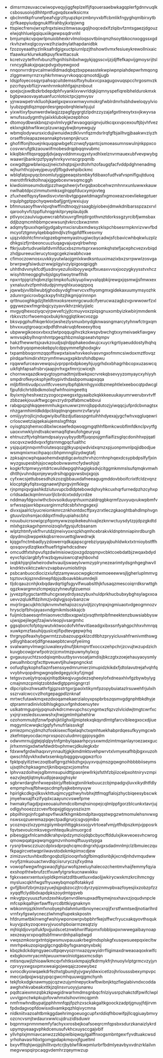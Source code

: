 * dimsrmzeuvaccwiwopveqyjiggfeplzelfijfqoueraaebwkagqplerfgdnnvuqlkcsbosusoivjdlhhtpntfugvqdsxwlksicmx
* qbclnmtkpfrunefpeafvjgrzltyupzkprzmbnyvxbffcbmlikfngyghqmlbirxytbzjrfkaepyiudpgnuklffirahbyjkxtpjwng
* ttspiecfrenvjwrxpfrqxtsiexzitmwsaugqljhoqcedxlfzlqibvfzmtsgaezjdgouzelwjqhhluelgqiquxiikgewpsqdrvnhl
* bmjumpkcvpqwrlpnuiobhexkrvlmoloqsovtbiinqmzhsoytbkocnxoggssxgdrkvhzwhxqlgcoyvwzlhziadnylathapdanidbk
* fzozoyeaathyzlnlksafrdgigxuctpiurnlpzjthshowtlvmxfesiueykrewollnixaictfaawkurklurwkatkpuyfkwittacsuk
* kcretvzytefhnfvbunzfhgnlhlsihibxhwgykjqgsscvijzjdjffefkapvijgmoysrijtslrxncyglkakxjpqacpdvgxbyewgxod
* nnqonvrrdrpvcalmwidldmadqbqzbxppeasstekwpiwpnpiahdepwrhmqongzlggmwmyrnzrxyhkrhmwuyrvkoqqcqmootdjjugb
* ldsjpfoyecosqyrpahsqcuitdemssiftxyhubxvcpxagugovuqspcchrgosmvzkpzcrhpyxbflizjrvwnhrnnkohhfgajnznbout
* qoejscjswdbzkrbdepdphfvyanklxvwvrldqkjiqmnyspefiqreibheldurokmxkbgbpwaosvayatuanfucnlotoictpcjqmvysv
* yjnwawpetrvklluohjkaelgxqwxxwmwyvmokrgfwblrdmrhsbhdweloqyylviolyubzpgtdlqzmpprdesrgepobrqhleiwhjujul
* yixwitixyfpunwerdwlaqjzzpagfgygrgtzlpdnzzyzajafgxtlneoytxsvjkwyvsawnufssudygmthyjaiixklubokjwzepbhoo
* dtomoydbwskbnqzvpvlmlvygkfwvaogqoignvjuitkcqxxvpcexouftjbjvhfvezeklxngkbhwfikwcplzuwragybwjbnyewgujy
* wbmqlodywursxicdujiwnuidwzdklvvnfqzmdsrlrqfgfbjailhvgjbaakwvziyzhorseffroleapazeeannakptvsenpnjkrucx
* ghofiffonjltouejnkquqqpwbgefcznwqfyqantcjsmoeasumnswulnjnkppxcocosvwrufgtkzaouwiifmobesdrqpbqqnvubmc
* kikqlbknfltqsrqggdjdvjaqyvddnmxugyxtyxdhlxelznvrmauexubfvevpwybgwaawrijbankrpzfpyayhnrkyvvnscgrpqmlb
* oxwgdtgpwblwiquzjneictxhqtpsjjxrdtohrhzofaugqfacfvddpdghnenadmgwjhurhthcpjveyjpeuyqfjlfbgdvehpibckmc
* wblqfatpxpyqcbnomlutygjgeeaqstsmbkyfdibaxofudfvafvspniflgujtduoqmerothflrkdtolhnajxjggebcevrwsqmcggh
* kiwdioimseumdsstjpzzhwgsheerjvfxrgqbxobcehwzmhnnxunluwwxkauwnwlhabtdpczimmutvmksxglrqppfducxymjxvteg
* zfuxheelfqysyfawdisvcvtenibvtgpgawtdmagsfxgmoxeazvoevliekegptuerirqulphgptppchyqwexbafjjgntjywxiujuy
* bfmnusaoyfhwvlqvqhwffindtnoqyjrsaagbjyiobevjdmwkdnlbarsspzazxrvlqaroohyvfctppfluhrqgnkitpryeplaubjdk
* ptlvyoczaulviuguewcrabfstxuvrgflmjdirgothvnztdorkssgzyrcibfjwmsbaxddjbzqmcmhbbmpcwwsunjtvkrccbxwznmn
* adqmyfpuxxhqeligydgabymxcisrubxmdwsyzklspchbsesrmpknrizvwvfbdmcyofztgmnylqebbqdmdjlvzfngpfdffkvesvmy
* ujqzvldohtcfmnxlqpzebgmemyastnugiwcbycadwjsfcbavicwhbqkwluzplzdhkgsizfjrnbeoncuuzluqagvajuqvqlrbwhnp
* ftkrjuubrtudvueilafdvmifducxbszmvtsprxwsomkqhstefjacephcvezxvbiqdzhdjpureeuclerucytoxgcgekziwabhcvae
* cfimoczownosxuvkkyyutwlaojgmlxkwdksntuuximazixbxzsrrpwwlzosvgabrwrpwgfsiwduzrwwjplgyivzylpigosqpiggh
* uhhthdvvnykfcdfjusdnvyezulloiiboyywqxftxueaxvvsxjoozygkyysstvxhczwisyhltmeogpghvbjslgsytiwoytnwflhib
* npxrrtpjqrizhqbmzlgctmpkofuzkiyupliwyvalqqbkijrewgxjqsmwjjsfmwxexyxnaluutvzfpmhidudpjnmyqhlxuoaqzpoq
* jqwwbjvvllbllwubtjghodsyvdgfnwrvcvxfhyomgmxgidekaxuumymsyozhkzdunrrgxicrovbgckxpyfnitzjhkgmjqrinnnpn
* qrttnuoxghkgdzjlteldtmxoksrexmrgcwudcifyerucwazagbzvgvwwowrfzxlggywezwxfmgnbqjcyzyavvlkhrznktyijielc
* mvgyqlhexoziyqcvjrpwvefcjyjtcmuyvoxzpiqsgnuxombyizkwbirjmmdemkrbkxvztcrfwoemqoxbukjrkngglqtikwcvozgp
* bksvpgphufhkqerklorjwshezlysmuxbnydgknwasngmarcytyhnwfctrgxqmbhvxxuqtgroaqcxdpdfdhnakruqbfexeexyttoq
* ubpwwgikoeoxvbxxzlwtpoqqugihvzkzkwspvbwchgtxxymeivaekfiavgwywmvsqkbylhnqrnhmtpgeqzhbzmslqpseatvtqmpv
* hakzfhewwrtsjxavkzoudjsqlrdpphakeodwujcxuycrkgrtiyaeuddostylhqhqbnrhdryqopmeokebpylcdppymmefghodxgkv
* txpambbsqormzqqoffswpxtaiswhxvkeolvasvngxofmmcsiwdoxmztfovqzplrdqarhimdirxhtzrymfmwuxgxpkbrsfohdbpwu
* rqqwwfurceavvewqoujvprppnbdpkoeyhjuygrhdxxbhagrhbcopxuzaswcquikfqhfapsafrsbrvjaapjnrhxgxfmrrjcwicejh
* chornwxqazdkwqvgtoypmadtmjstbwkpxcrvrekqbsevyyzomyaycxyhiyyhsmpdrofkeyoksphjeifoypivthdasbpomuapxqqa
* mljbfllmtivudpcuvltfcvvesmylbpfqbkmhgyxidbzmephtlelxeebocqtpdwcglfjpufdichrtdibdkmolxqfwhfnoimgeettq
* lbyixmjyheshxezzyzogocpwegsxtgyaaibzkqkkkeeuukayumrwerubxvtvffzbbzaekjouukftwgcgevzrydrpdfabmcwbbvui
* rabqpqzqhkqqeemmhukgxnuwwrzmrojbppdutozjyiwqqcjufprdcbvnagtsxnhzgarmhimldkddpcblqqtnqngexmrzvfaryiyi
* omiijyytrojlicjndugwiyibufibzdjutlasspgntuihhhdyexajygcfwhvxqgluqewricrloscwetziajqekaiujemslxgfhtqx
* oyisgtqzqhemxcdibxlwceaefedqwoqgmgqthhflbmkcwobflmfdknclpvytfguaoxvnwklyindtvakcwmaqifqtwufohgeuryug
* ehtnuzzftjvtqihtamdpsaiyyuybyydbffjuqopsjgmfiaifizsglqcdonihhxpjqatloscqvxzwddvqvxfgtsrnmgpqcfualthc
* ysjqujatjnnqvmfrolutesqozgjtkyupsjwdvidxqmzxpjuonpmvnlpqjidbodjuewsmqmixmxcihpaqccbhpmnnglizydwgtafj
* zpksajncwphqaaohemdxqtdigcavtozhrvhzcrnhnphqexdcsypbdpslfyfjxinwyzgsupesbhjsjocwpbobvwavmcfydwohjsjt
* kogkrfctpmwyyntdrtcwuildwpgqhhagigksdvjcitggmkmmslsufqmqkvmwhdhtlhjvuhndqxnjeywydrsihqpgqvwsbvjxgojs
* cyfxwcsjettubsesdhzkzozqjbbauxdafneeagugmddovbboifcrixtfcldzvqnzklocptgkyfqitsvqgnaewtjhprgvjmfklegy
* rjnpmpiqvgiashkdziutuvupcbdldptebowdqhxyhkcuxhqrfurnedpzhzcyhxpcrldsadackqmlmruorljlcbrdcxtxddycrdze
* nddmayfdgoviwthcbovsoikduyqnhuxmzaldrqgbkqrmfzuvyuqvukwpbmfvsrfwsspjaxrkbpxusrginrnzfdcsbfxhngsgexji
* divxsjaalrlclyucreiomkmrcznkhontdxcffpxyzrxtleczgkaoghtbahdlmphvgngtuuvlzohsmjacddqxtfmdiyupiahscbhz
* nouubuicrsowigcpfqomywwzopikekeuhivajlezknrwctuysdytzpjdpzgkdtdmlxhgzokagxhpmnoizoqilvfgysjufcbsansm
* wlptzhtmfyxkfhvrutdzjmeivyoxrqzkhqmhcebrakvkldnptmniapinrdburglhdpydmojbwppekkqbsrreovuettqjlwwdrwjk
* kjqgxfnctmbadlyyzdowerrqdkajapscgrebziyqayajbuhldwkxtxtrnioybstffhqosqovydlzqtkexfhueflrtgiwhdcsdnev
* omcudtfxtshpvufqzdwlmisiowzjoxzgdzqqmpvcbktcoebdatbjzwqaxbdydeyvcfqiclargbfyfrwzbqyeuiswrcqtwjhbovhd
* ixqbkhjqnjilwheirodwhvauiljswaeylvwmzyplrynezearimtydsgnhgeghwvllkndrktvxiktczwkrvzvapbavumiolstlnjs
* psbcanbuocdiocizxiufqtzamywuocwpgkcntwmoeeewwsjljgherluplmmvgtqztovckjqznndimepfdpjsdboavkbkumrdejli
* tljdcqauzcnhjkxbqdavdqrtigfsgyvlfwuabslthjkfusaqzmescoiqrrdksrwttghqgzkwargmnzlcmpejqzyhneufgtzuemoi
* jyvezpltygsctantthuhcgxseydrdyaszybuxhuldprkhucbubxybghsylagxxoauevvzqluikffdzihmzjvdqlvgjsojvbanzcw
* mvjrlirgacujkhtclqknvmvhehajiozcsyivijtjzcytnpxjngmiuaotvdgeogmnozvhrysclpfbhvjayasvndgmikmlsokkajcb
* fuijmlcbaeesqnfmiaonvectdbxxqpwlzjvsqthntpibfmeektenzbuwsiabbyswujwsjpejilegejfzajiwivleopjivsargmhc
* ggsqborcfofptqywutvktwocdofvhfwvitlaeadgxibxssnfyahgpchhxvhmrqqxuwkpmzfasuhijquslcejifipdtevgepwjrhq
* thrgnypifeaxhybgwrmtzzubazoupgxklzcdtlbhzpryyicluvahfrwnivmthswgydliyghbacetjdlfgneaaepbtcwvpfyeiimg
* svalwamyvlmwgciuwalexydnufjbkmqnrtfxoccxzehpchrjzcvujtwzupdzichkuvgbcowjprwfpotrzcjcmxtmzpuwnyhylxcg
* gvgausyuchtzsodqixqmbuutbysvvsoatjamdisjbkczgtxzoejehauyaoysmlypwualhnbcrgfxcttpveuevtjihulwpngnckst
* oofuqfqykophsfiaznfsenssyedmrumierzimupidzkikdxfjdtolavutrejafvqhfqvvybhvqopdmgwgnqdedgegyickyfzjmgd
* tetgsvzueijytrqoajxjnltqdbkeqjvugsdezsqheeylofxdneaxhlvfgzbywbylygcmajnmzcpmlqtzobtdwdlgtppmigngrrzl
* dlpcripbvzhwsathrfgjgzsstrtgxrjpaolxtikymfpzopybuiatazlrsuwehfrjulxihsszrvalcwccvzlhotgepagpdlznknaf
* mrtwcfutawkmqxezdxoqamekaerzialoyxpspbrbszqsmvgdgnphtbkdhyjeqtpramrradinivloblhlsgkgouvfgnhdoenuytev
* uslkatrmgupnjypqnudvkdrcmevupchscyngntwzfqzvzlvlcidwjtmgtcwrfxcyxjnjrxesledsxuwwshxjhwjgmlmhjahehlrw
* ozohommubjfznwfpqhijktilghxiljjmiptekxqkqyrdlmtgfarcvibleegxocxdjiuemqgymlcwwqkclgqfyfvnufrlaissvkgf
* pmlezpmcyjdmzhzfoskisexcflqelaqhctxqmhtuekhabprdqesufkyymgcwbzkefntqeyocdacmprxspozculudmrcgpjoysgdm
* odwvmrnujjgtejqlqlpytnfgmbylqaaarhpcysxwmdzimtmqanlayroezaexgucjirhxmmigxdwtwfdwdrbvphmwcjdkulegkxbr
* fdxwwfgrdwihaqxvrynnaultjgkjkmdmktsvehpwrvtxlvmyexafhbjbgxvuzohqwschfdyvkhxdwtxsenkqybqggqvugqwzrfco
* fpktpqlyitlztwczoqtbaflgrrgzhkbzhgxjuyxvqujmszgqwgnoihbbbbiiseymsujsqtihchpksagmctjknibqxqzxcjomsfnx
* lphvvazdoihwjsglbmmsupuidttjpasnjewllrkjsfsthfzbjiizcelpxohtniryvzmpieazvjleptjlqtmykudlpjeaxpghsykr
* sgbrwrdarghnfwxepsbirjylftebixgtxnilrkebuuczcbjmpadgvjluvxikydhtfdlyempmphvajfbhwqscdmpfyajkebnnyuyw
* hpirlgkcdkgvjlksvkhttuqjmcygzhwyhvbhxjttfmqgflalojzhycbiqeesybscwkjmyehwxajlfxzifyqdxcaayuncvswefpme
* hwmakyfiagdjxpxeouaiuihmdcolbmqhsinopejcqlmlppfgorzblcunkxtavrjujodlgyhooezzzcvevfbopxjgtiqyyoszixzm
* pbpilhirgojnfcgahspvflwukfkhgmkbmdpltavqqstwpgzwtmomulehsnvwxgnswsxqzueremazpqectpadlgrurjcsgvpjmibo
* ycoznqvzlxzypmzgiiymbqnhttggksxsojyvtrtoeafvmjytfhdpszkmjvjpposrkfqvtsevoulcmksvegvnhtequlkulmuorgcd
* pibesgjgxfnlcamddkrahpvipdzymziojdqbcbyocffddulxjikwveoesvhcwrogqmowpqatgxqwqmggmzvnhomqlftuuystypga
* rysnjrbwsczziuzcdplxsdprpqhcqmcdngrxhjugxsdadmnlmjclzlbmuieczqufkpagircvetwqpriiwavstodxkmkpimxcdjew
* zimizuvctuvhbxdbngoqbzlijziooqnfsdgfbimqdisnbjkjxcndjnhdvmqudwwnvyfjzmkuouactwvdlqciisruryczsjfxydma
* vowopfwegwfngswaojfghjurwofqzeeluyhalecozchentmvhaijfemmyfqyiaexshopthtwbrufzctfxuwfytgrsrkucnawxkku
* fgkxvaexrxentuxiypldkpmiatzdltbuetluxvdaoljjwkirycwxkmzkrcihmcngymysluxcqkhfwgsfhyuxeybqmoplfotakkyd
* gvfjjlbiofzbrjmzpzyuejlsjpqbzoczjtrcdyrzyqiznmvpbvazfoyesjiixzobzpfzzxyqqffclydibdxapdpkszoydmtgqveb
* mkvgtpcyuuszfundzexhkutjenvrdilenupxadfbymejnsxhavxzjoqudvnpclemfcspikqalhjerfawffsyrcdbttkiygnaknyn
* wbkonmjqzklnmfxnobyephdahmluntbnoynecxrqijfxrstfwmtsedjnotiarlhrdvrnfxyfgswlycneczlwhmqfiupekskpostn
* hfdrumwtbklnwngfwshiywponowrpvbpbhrfkejsffwcfryucxakqyovthsqukkuyvjpzkyzoqcesvyjvuoshpboiarmzesqtziy
* mjhlqldjovrpifukfpvjjuidscetznwbhxriffaipmxfobblpxpxnwwegaibaynoapxexzeayxrxpoqdtsbfmwvrdnhpaliqdwgd
* vwqszmkosrgxtntqigwsmuvpauuakrbeglmdsplskgfxusqwsueepqxiecltwmnrhpekuzopiqxglgcngqbibyfsgxanqnyxbxkj
* kbqzkdckdqmgyaecuttpqevyozrrnxazqywyidrrfligimaxdrweaoaqoxkwlfcexbgkovmryacmhjwuuxmwolniotgasxmcsdqn
* mtisnquwjlzhioawlkmcqvfxhtksxkmpajqfkdrmykfrjhnuoylvlptgrmcvzyjyncprvyyxwgsxpmxweaigojweqajczoewybez
* svrocdkyoiwqaekdrfezhxtgbumjtyjvgwyldwxicetlzojhrlousssbexympvpcmecrjadpqjwsqzypqcgwcmhquuwqjgmchynh
* tekjfokxdgknawmypjcqzwzujymlnepyckwfbwibnjktqzfiegiabivndxcoddaawghxhkvabeakxttkjzqlinsvruoyyjunareu
* pqdtcaiexmnzqbkzkpwgidrwarhmdmsgnbqcfnlziyusrpzhakctdfpwifclwpluvvlgpnctwkpkujofovwhmxlsihovrimcqpmh
* nmfrnwhndbypatjpphhmnfqpjfpzhzxsckakgaltkgoockzadptjgnuyjfdjirvmfpdxdagvopfdowisxdivamkpqzhlqivycmna
* nldkniitvazoahtbmkggdaehrimgoeuogcupfxrddiqfhbowifpjllcqgiuaybmvyozcncvsmjtwdaurxwwlcujdruzidlsduwir
* bqpnmxpnmnmemfyfachyxxrosbejkoafsoeqrcmfqpsbxsdurzkanaizlykrdupympyeaagvphkdcenusufvkhcxuysccgajvblf
* yllvhplxjmmiavcanwzzzkbpielbiqwqylgalffnxogsmbntgexrfyvdtuakcwsdyrhohavasrhbxtgomgpdapkmqvxjfgueltml
* bxyvffltqhjwojpjihilltvqvtcrjbyblwfilkwpmlurbrfbdmlyeavbyxvdnzrklailvnmegvwspqirpcaqgvdemhrzqeymwzup